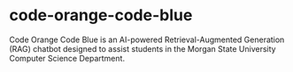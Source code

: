 # code-orange-code-blue
Code Orange Code Blue is an AI-powered Retrieval-Augmented Generation (RAG) chatbot designed to assist students in the Morgan State University Computer Science Department.
